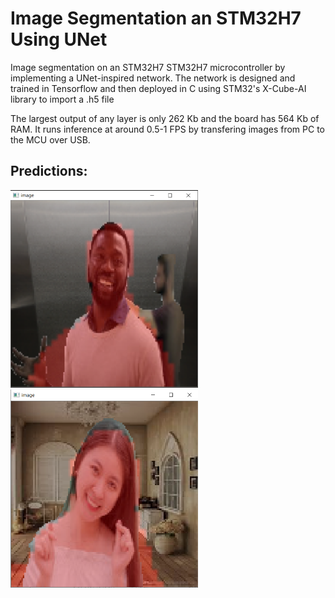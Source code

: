 # Image Segmentation an STM32H7 Using UNet
Image segmentation on an STM32H7 STM32H7 microcontroller by implementing a UNet-inspired network. The network is designed and trained in Tensorflow and then deployed in C using STM32's X-Cube-AI library to import a .h5 file

The largest output of any layer is only 262 Kb and the board has 564 Kb of RAM. It runs inference at around 0.5-1 FPS by transfering images from PC to the MCU over USB.

## Predictions:

<img src="https://github.com/hershey890/Image_Segmentation_STM32/blob/main/readme_img1.png" width=300>
<img src="https://github.com/hershey890/Image_Segmentation_STM32/blob/main/readme_img2.png" width=300>

